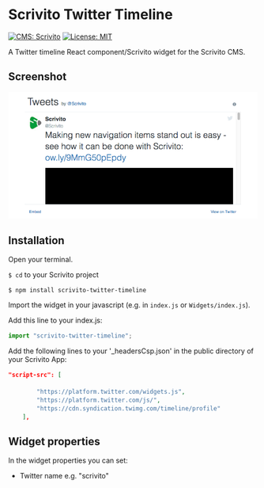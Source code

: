 # Scrivito Twitter Timeline
[![CMS: Scrivito](https://img.shields.io/badge/CMS-Scrivito-brightgreen.svg)](https://scrivito.com) [![License: MIT](https://img.shields.io/badge/License-MIT-blue.svg)](https://opensource.org/licenses/MIT)

A Twitter timeline React component/Scrivito widget for the Scrivito CMS.

## Screenshot

![Screenshot](https://raw.githubusercontent.com/mdwp/scrivito-twitter-timeline/master/twitter-timeline-screenshot.png)

## Installation

Open your terminal.

`$ cd` to your Scrivito project

```shell
$ npm install scrivito-twitter-timeline
```

Import the widget in your javascript (e.g. in `index.js` or `Widgets/index.js`).

Add this line to your index.js:

```js
import "scrivito-twitter-timeline";
```

Add the following lines to your '_headersCsp.json' in the public directory of your Scrivito App:

```json
"script-src": [

        "https://platform.twitter.com/widgets.js",
        "https://platform.twitter.com/js/",
        "https://cdn.syndication.twimg.com/timeline/profile"
    ],
```

## Widget properties

In the widget properties you can set:
- Twitter name e.g. "scrivito"